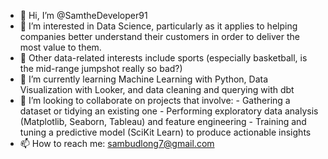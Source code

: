 - 👋 Hi, I’m @SamtheDeveloper91
- 👀 I’m interested in Data Science, particularly as it applies to helping companies better understand their customers in order to deliver the most value to them.
- 🏀 Other data-related interests include sports (especially basketball, is the mid-range jumpshot really so bad?)
- 🌱 I’m currently learning Machine Learning with Python, Data Visualization with Looker, and data cleaning and querying with dbt
- 💞️ I’m looking to collaborate on projects that involve:
        - Gathering a dataset or tidying an existing one
        - Performing exploratory data analysis (Matplotlib, Seaborn, Tableau) and feature engineering
        - Training and tuning a predictive model (SciKit Learn) to produce actionable insights
- 📫 How to reach me: sambudlong7@gmail.com

<!---
SamtheDeveloper91/SamtheDeveloper91 is a ✨ special ✨ repository because its `README.md` (this file) appears on your GitHub profile.
You can click the Preview link to take a look at your changes.
--->
